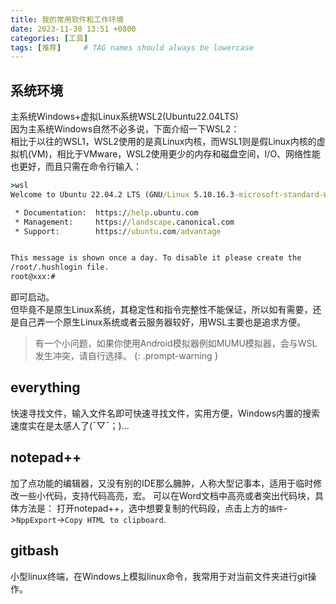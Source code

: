 ```yaml
---
title: 我的常用软件和工作环境
date: 2023-11-30 13:51 +0800
categories: [工具]
tags: [推荐]     # TAG names should always be lowercase
---
```


## 系统环境
主系统Windows+虚拟Linux系统WSL2(Ubuntu22.04LTS)  
因为主系统Windows自然不必多说，下面介绍一下WSL2：  
相比于以往的WSL1，WSL2使用的是真Linux内核，而WSL1则是假Linux内核的虚拟机(VM)，相比于VMware，WSL2使用更少的内存和磁盘空间，I/O、网络性能也更好，而且只需在命令行输入：  
```cmd 
>wsl
Welcome to Ubuntu 22.04.2 LTS (GNU/Linux 5.10.16.3-microsoft-standard-WSL2 x86_64)

 * Documentation:  https://help.ubuntu.com
 * Management:     https://landscape.canonical.com
 * Support:        https://ubuntu.com/advantage


This message is shown once a day. To disable it please create the
/root/.hushlogin file.
root@xxx:#
```

即可启动。  
但毕竟不是原生Linux系统，其稳定性和指令完整性不能保证，所以如有需要，还是自己弄一个原生Linux系统或者云服务器较好，用WSL主要也是追求方便。
> 有一个小问题，如果你使用Android模拟器例如MUMU模拟器，会与WSL发生冲突，请自行选择。
{: .prompt-warning }
## everything
快速寻找文件，输入文件名即可快速寻找文件，实用方便，Windows内置的搜索速度实在是太感人了(ˉ▽ˉ；)...
## notepad++
加了点功能的编辑器，又没有别的IDE那么臃肿，人称大型记事本，适用于临时修改一些小代码，支持代码高亮，宏。
可以在Word文档中高亮或者突出代码块，具体方法是：
打开notepad++，选中想要复制的代码段，点击上方的`插件`->`NppExport`->`Copy HTML to clipboard`.
## gitbash
小型linux终端，在Windows上模拟linux命令，我常用于对当前文件夹进行git操作。

